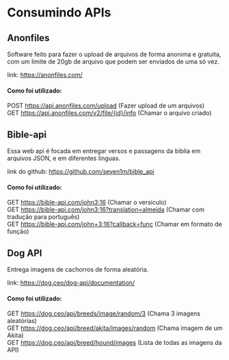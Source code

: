# Consumindo APIs

## Anonfiles

Software feito para fazer o upload de arquivos de forma anonima e gratuita, com um limite de 20gb de arquivo que podem ser enviados de uma só vez. <br>

link: https://anonfiles.com/

#### Como foi utilizado:

POST https://api.anonfiles.com/upload (Fazer upload de um arquivos)<br>
GET https://api.anonfiles.com/v2/file/{id}/info (Chamar o arquivo criado) <br>

## Bible-api

Essa web api é focada em entregar versos e passagens da biblia em arquivos JSON, e em diferentes linguas. <br>

link do github: https://github.com/seven1m/bible_api

#### Como foi utilizado:

GET https://bible-api.com/john3:16 (Chamar o versiculo)<br>
GET https://bible-api.com/john3:16?translation=almeida (Chamar com tradução para português) <br>
GET https://bible-api.com/john+3:16?callback=func (Chamar em formato de função) <br>

## Dog API

Entrega imagens de cachorros de forma aleatória. <br>

link: https://dog.ceo/dog-api/documentation/

#### Como foi utilizado:

GET https://dog.ceo/api/breeds/image/random/3 (Chama 3 imagens aleatórias)<br>
GET https://dog.ceo/api/breed/akita/images/random (Chama imagem de um Akita)<br>
GET https://dog.ceo/api/breed/hound/images (Lista de todas as imagens da API)<br>